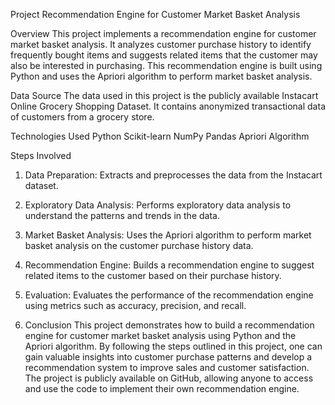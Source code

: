 Project Recommendation Engine for Customer Market Basket Analysis

Overview
This project implements a recommendation engine for customer market basket analysis. It analyzes customer purchase history to identify frequently bought items and suggests related items that the customer may also be interested in purchasing. This recommendation engine is built using Python and uses the Apriori algorithm to perform market basket analysis.

Data Source
The data used in this project is the publicly available Instacart Online Grocery Shopping Dataset. It contains anonymized transactional data of customers from a grocery store.

Technologies Used
Python
Scikit-learn
NumPy
Pandas
Apriori Algorithm

Steps Involved
1. Data Preparation:
Extracts and preprocesses the data from the Instacart dataset.

2. Exploratory Data Analysis:
Performs exploratory data analysis to understand the patterns and trends in the data.

3. Market Basket Analysis:
Uses the Apriori algorithm to perform market basket analysis on the customer purchase history data.

4. Recommendation Engine:
Builds a recommendation engine to suggest related items to the customer based on their purchase history.

5. Evaluation:
Evaluates the performance of the recommendation engine using metrics such as accuracy, precision, and recall.

6. Conclusion
This project demonstrates how to build a recommendation engine for customer market basket analysis using Python and the Apriori algorithm. By following the steps outlined in this project, one can gain valuable insights into customer purchase patterns and develop a recommendation system to improve sales and customer satisfaction. The project is publicly available on GitHub, allowing anyone to access and use the code to implement their own recommendation engine.

